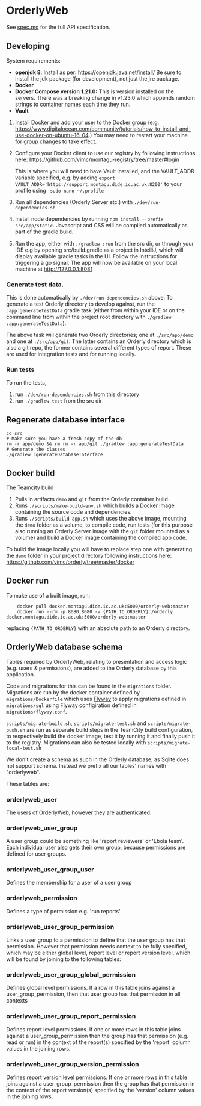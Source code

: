 # OrderlyWeb

See [spec.md](/src/app/src/test/resources/spec/spec.md) for the full API specification.

## Developing
System requirements:
* **openjdk 8**: Install as per: https://openjdk.java.net/install/ Be sure to install the jdk package 
(for  development), not just the jre package.
* **Docker**
* **Docker Compose version 1.21.0:** This is version installed on the servers. There was a breaking change in 
v1.23.0 which appends random strings to container names each time they run.
* **Vault**

1. Install Docker and add your user to the Docker group 
   (e.g. https://www.digitalocean.com/community/tutorials/how-to-install-and-use-docker-on-ubuntu-16-04.) 
   You may need to restart your machine for group changes to take effect.
1. Configure your Docker client to use our registry by following instructions 
   here: https://github.com/vimc/montagu-registry/tree/master#login 
   
   This is where you will need to have Vault 
   installed, and the VAULT_ADDR variable specified, e.g. by adding 
   `export VAULT_ADDR='https://support.montagu.dide.ic.ac.uk:8200'` to your profile using ` sudo nano ~/.profile` 
1. Run all dependencies (Orderly Server etc.) with 
   `./dev/run-dependencies.sh`
1. Install node dependencies by running `npm install --prefix src/app/static`. Javascript and CSS will be compiled automatically as part of the gradle build.
1. Run the app, either with `./gradlew :run` from the src dir, or through your IDE e.g by opening src/build.gradle as a 
   project in IntelliJ, which will display available gradle tasks in the UI. Follow the instructions for triggering a
   go signal. The app will now be available on your local machine at http://127.0.0.1:8081 

### Generate test data.  
This is done automatically by `./dev/run-dependencies.sh` above. To generate a test
Orderly directory to develop against, run the `:app:generateTestData` gradle
task (either from within your IDE or on the command line from within the project
root directory with `./gradlew :app:generateTestData`).

The above task will generate two Orderly directories; one at `./src/app/demo`
and one at `./src/app/git`. The latter contains an Orderly directory which is
also a git repo, the former contains several different types of report. These
are used for integration tests and for running locally.

### Run tests
To run the tests, 
1. run `./dev/run-dependencies.sh` from this directory
2. run `./gradlew test` from the src dir

## Regenerate database interface
```
cd src
# Make sure you have a fresh copy of the db
rm -r app/demo && rm rm -r app/git ./gradlew :app:generateTestData
# Generate the classes
./gradlew :generateDatabaseInterface
```

## Docker build
The Teamcity build
1. Pulls in artifacts `demo` and `git` from the Orderly container build.
2. Runs `./scripts/make-build-env.sh` which builds a Docker image containing the source code and dependencies.
3. Runs `./scripts/build-app.sh` which uses the above image, mounting the `demo` folder as a volume, to compile code, 
run tests (for this purpose also running an Orderly Server image with the `git` folder mounted as a volume) and build a
 Docker image containing the compiled app code.

To build the image locally you will have to replace step one with generating the `demo` folder in your project 
directory following instructions here: https://github.com/vimc/orderly/tree/master/docker

## Docker run
To make use of a built image, run:

        docker pull docker.montagu.dide.ic.ac.uk:5000/orderly-web:master
        docker run --rm -p 8080:8080 -v {PATH_TO_ORDERLY}:/orderly docker.montagu.dide.ic.ac.uk:5000/orderly-web:master

replacing `{PATH_TO_ORDERLY}` with an absolute path to an Orderly directory.


## OrderlyWeb database schema

Tables required by OrderlyWeb, relating to presentation and access logic (e.g. users & permissions), are added to the 
Orderly database by this application. 

Code and migrations for 
this can be found in the ```migrations``` folder.  Migrations are run by the docker container defined by 
```migrations/Dockerfile``` which uses [Flyway](https://flywaydb.org/) to apply migrations defined in 
```migrations/sql``` using Flyway configiration defined in ```migrations/flyway.conf```.

```scripts/migrate-build.sh```, ```scripts/migrate-test.sh``` and ```scripts/migrate-push.sh``` 
are run as separate build steps in the TeamCity build configuration, to respectively
build the docker image, test it by running it and finally push it to the registry. 
Migrations can also be tested locally with ```scripts/migrate-local-test.sh``` 

We don't create a schema as such in the Orderly database, as Sqlite does not support schema. Instead we prefix all our 
tables' names with "orderlyweb".

These tables are:
### orderlyweb_user
The users of OrderlyWeb, however they are authenticated.

### orderlyweb_user_group
A user group could be something like 'report reviewers' or 'Ebola team'. Each individual user also gets their own group, 
because permissions are defined for user groups. 

### orderlyweb_user_group_user
Defines the membership for a user of a user group

### orderlyweb_permission
Defines a type of permission e.g. 'run reports'

### orderlyweb_user_group_permission
Links a user group to a permission to define that the user group has that permission. However that permission needs 
context to be fully specified, which may be either global level, report level or report version level, which will be 
found by joining to the following tables:

### orderlyweb_user_group_global_permission
Defines global level permissions. If a row in this table joins against a user_group_permission, then that user group has
that permission in all contexts

### orderlyweb_user_group_report_permission
Defines report level permissions. If one or more rows in this table joins against a user_group_permission then the 
group has that permission (e.g. read or run) in the context of the report(s) specified by the 'report' column values in 
the joining rows. 

### orderlyweb_user_group_version_permission
Defines report version level permissions. If one or more rows in this table joins against a user_group_permission then the 
group has that permission in the context of the report version(s) specified by the 'version' column values in the 
joining rows. 

